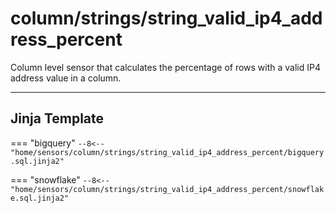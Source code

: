 # column/strings/string_valid_ip4_address_percent
Column level sensor that calculates the percentage of rows with a valid IP4 address value in a column.
___
## Jinja Template

=== "bigquery"
    ```
    --8<-- "home/sensors/column/strings/string_valid_ip4_address_percent/bigquery.sql.jinja2"
    ```

=== "snowflake"
    ```
    --8<-- "home/sensors/column/strings/string_valid_ip4_address_percent/snowflake.sql.jinja2"
    ```
